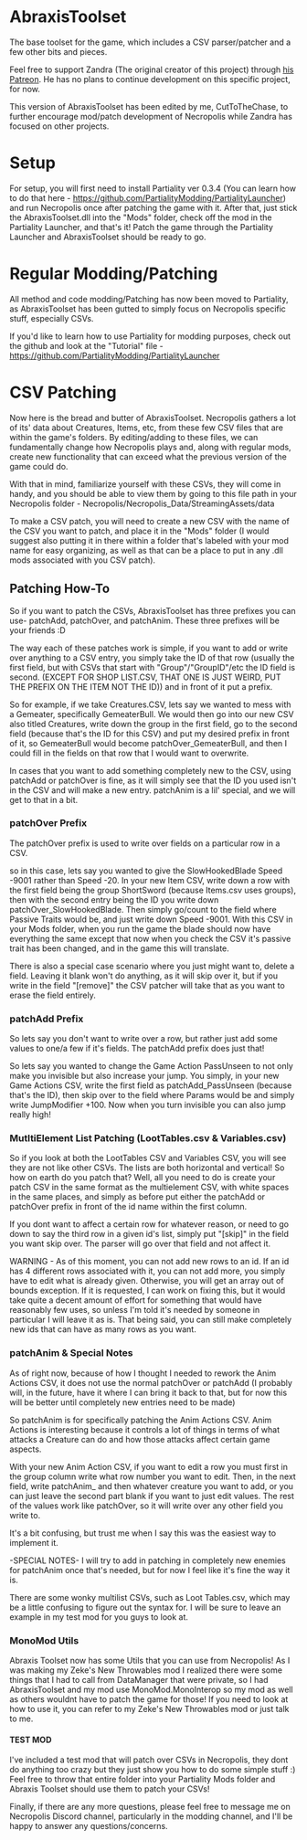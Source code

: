 # AbraxisToolset
The base toolset for the game, which includes a CSV parser/patcher and a few other bits and pieces.

Feel free to support Zandra (The original creator of this project) through [his Patreon](https://www.patreon.com/zerndererer). He has no plans to continue development on this specific project, for now.

This version of AbraxisToolset has been edited by me, CutToTheChase, to further encourage mod/patch development of Necropolis while Zandra has focused on other projects.

# Setup
For setup, you will first need to install Partiality ver 0.3.4 (You can learn how to do that here - https://github.com/PartialityModding/PartialityLauncher) and run Necropolis once after patching the game with it. After that, just stick the AbraxisToolset.dll into the "Mods" folder, check off the mod in the Partiality Launcher, and that's it! Patch the game through the Partiality Launcher and AbraxisToolset should be ready to go.

# Regular Modding/Patching
All method and code modding/Patching has now been moved to Partiality, as AbraxisToolset has been gutted to simply focus on Necropolis specific stuff, especially CSVs.

If you'd like to learn how to use Partiality for modding purposes, check out the github and look at the "Tutorial" file - https://github.com/PartialityModding/PartialityLauncher

# CSV Patching
Now here is the bread and butter of AbraxisToolset. Necropolis gathers a lot of its' data about Creatures, Items, etc, from these few CSV files that are within the game's folders. By editing/adding to these files, we can fundamentally change how Necropolis plays and, along with regular mods, create new functionality that can exceed what the previous version of the game could do.

With that in mind, familiarize yourself with these CSVs, they will come in handy, and you should be able to view them by going to this file path in your Necropolis folder - Necropolis/Necropolis_Data/StreamingAssets/data

To make a CSV patch, you will need to create a new CSV with the name of the CSV you want to patch, and place it in the "Mods" folder (I would suggest also putting it in there within a folder that's labeled with your mod name for easy organizing, as well as that can be a place to put in any .dll mods associated with you CSV patch).

## Patching How-To
So if you want to patch the CSVs, AbraxisToolset has three prefixes you can use- patchAdd, patchOver, and patchAnim. These three prefixes will be your friends :D

The way each of these patches work is simple, if you want to add or write over anything to a CSV entry, you simply take the ID of that row (usually the first field, but with CSVs that start with "Group"/"GroupID"/etc the ID field is second. (EXCEPT FOR SHOP LIST.CSV, THAT ONE IS JUST WEIRD, PUT THE PREFIX ON THE ITEM NOT THE ID)) and in front of it put a prefix.

So for example, if we take Creatures.CSV, lets say we wanted to mess with a Gemeater, specifically GemeaterBull. We would then go into our new CSV also titled Creatures, write down the group in the first field, go to the second field (because that's the ID for this CSV) and put my desired prefix in front of it, so GemeaterBull would become patchOver_GemeaterBull, and then I could fill in the fields on that row that I would want to overwrite.

In cases that you want to add something completely new to the CSV, using patchAdd or patchOver is fine, as it will simply see that the ID you used isn't in the CSV and will make a new entry. patchAnim is a lil' special, and we will get to that in a bit.

### patchOver Prefix
The patchOver prefix is used to write over fields on a particular row in a CSV. 

so in this case, lets say you wanted to give the SlowHookedBlade Speed -9001 rather than Speed -20. In your new Item CSV, write down a row with the first field being the group ShortSword (because Items.csv uses groups), then with the second entry being the ID you write down patchOver_SlowHookedBlade. Then simply go/count to the field where Passive Traits would be, and just write down Speed -9001. With this CSV in your Mods folder, when you run the game the blade should now have everything the same except that now when you check the CSV it's passive trait has been changed, and in the game this will translate.

There is also a special case scenario where you just might want to, delete a field. Leaving it blank won't do anything, as it will skip over it, but if you write in the field "[remove]" the CSV patcher will take that as you want to erase the field entirely.

### patchAdd Prefix
So lets say you don't want to write over a row, but rather just add some values to one/a few if it's fields. The patchAdd prefix does just that!

So lets say you wanted to change the Game Action PassUnseen to not only make you invisible but also increase your jump. You simply, in your new Game Actions CSV, write the first field as patchAdd_PassUnseen (because that's the ID), then skip over to the field where Params would be and simply write JumpModifier +100. Now when you turn invisible you can also jump really high!

### MutltiElement List Patching (LootTables.csv & Variables.csv)
So if you look at both the LootTables CSV and Variables CSV, you will see they are not like other CSVs. The lists are both horizontal and vertical! So how on earth do you patch that? Well, all you need to do is create your patch CSV in the same format as the multielement CSV, with white spaces in the same places, and simply as before put either the patchAdd or patchOver prefix in front of the id name within the first column.

If you dont want to affect a certain row for whatever reason, or need to go down to say the third row in a given id's list,  simply put "[skip]" in the field you want skip over. The parser will go over that field and not affect it.

WARNING - As of this moment, you can not add new rows to an id. If an id has 4 different rows associated with it, you can not add more, you simply have to edit what is already given. Otherwise, you will get an array out of bounds exception. If it is requested, I can work on fixing this, but it would take quite a decent amount of effort for something that would have reasonably few uses, so unless I'm told it's needed by someone in particular I will leave it as is. That being said, you can still make completely new ids that can have as many rows as you want.

### patchAnim & Special Notes
As of right now, because of how I thought I needed to rework the Anim Actions CSV, it does not use the normal patchOver or patchAdd (I probably will, in the future, have it where I can bring it back to that, but for now this will be better until completely new entries need to be made)

So patchAnim is for specifically patching the Anim Actions CSV. Anim Actions is interesting because it controls a lot of things in terms of what attacks a Creature can do and how those attacks affect certain game aspects. 

With your new Anim Action CSV, if you want to edit a row you must first in the group column write what row number you want to edit. Then, in the next field, write patchAnim_ and then whatever creature you want to add, or you can just leave the second part blank if you want to just edit values. The rest of the values work like patchOver, so it will  write over any other field you write to.

It's a bit confusing, but trust me when I say this was the easiest way to implement it.

-SPECIAL NOTES-
I will try to add in patching in completely new enemies for patchAnim once that's needed, but for now I feel like it's fine the way it is.

There are some wonky multilist CSVs, such as Loot Tables.csv, which may be a little confusing to figure out the syntax for. I will be sure to leave an example in my test mod for you guys to look at.

### MonoMod Utils
Abraxis Toolset now has some Utils that you can use from Necropolis! As I was making my Zeke's New Throwables mod I realized there were some things that I had to call from DataManager that were private, so I had AbraxisToolset and my mod use MonoMod.MonoInterop so my mod as well as others wouldnt have to patch the game for those! If you need to look at how to use it, you can refer to my Zeke's New Throwables mod or just talk to me.

#### TEST MOD
I've included a test mod that will patch over CSVs in Necropolis, they dont do anything too crazy but they just show you how to do some simple stuff :) Feel free to throw that entire folder into your Partiality Mods folder and Abraxis Toolset should use them to patch your CSVs!

Finally, if there are any more questions, please feel free to message me on Necropolis Discord channel, particularly in the modding channel, and I'll be happy to answer any questions/concerns.



